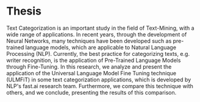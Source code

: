 # Thesis
Text Categorization is an important study in the field of Text-Mining, with a wide range of
applications. In recent years, through the development of Neural Networks, many techniques
have been developed such as pre-trained language models, which are applicable to Natural
Language Processing (NLP). Currently, the best practice for categorizing texts, e.g. writer
recognition, is the application of Pre-Trained Language Models through Fine-Tuning. In
this research, we analyze and present the application of the Universal Language Model
Fine Tuning technique (ULMFiT) in some text categorization applications, which is developed
by NLP's fast.ai research team. Furthermore, we compare this technique with others, and
we conclude, presenting the results of this comparison.
